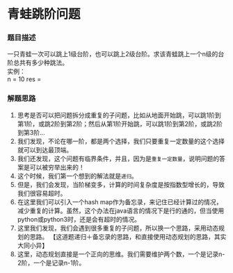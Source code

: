 # 青蛙跳阶问题
### 题目描述
一只青蛙一次可以跳上1级台阶，也可以跳上2级台阶。求该青蛙跳上一个n级的台阶总共有多少种跳法。<br/>
实例：<br/>
n = 10
res = 
### 解题思路
1. 思考是否可以把问题拆分成重复的子问题，比如从地面开始跳，可以跳1阶到第1阶，或跳2阶到第2阶；然后从第1阶开始跳，可以跳1阶到第2阶，或跳2阶到第3阶...
2. 我们发现，不论在哪一阶，都是两个选择，我们只要重复一定数量的这个选择就可以到达最顶端。
3. 我们还发现，这个问题有临界条件，并且，因为是`重复一定数量`，说明问题的答案是可以被穷举出来的！
4. 这个时候，我们第一个想到的解法就是`递归`。
5. 但是，我们会发现，当阶梯变多，计算的时间复杂度是按指数型增长的，导致我们很容易超时。
6. 在这里我们可以引入一个hash map作为备忘录，来记住已经计算过的情况，减少重复的计算。虽然，这个办法在java语言的情况下是行的通的，但当使用python或python3时，还是会有超时的情况。
7. 这里我们发现，我们会遇到很多重复的子问题，所以换一个思路，采用动态规划的思路。
【这道题递归＋备忘录的思路，和直接使用动态规划的思路，其实大同小异】
8. 这里，动态规划直接是一个正向的思维。我们需要维护两个数，一个是记录n-2阶，一个是记录n-1阶。

